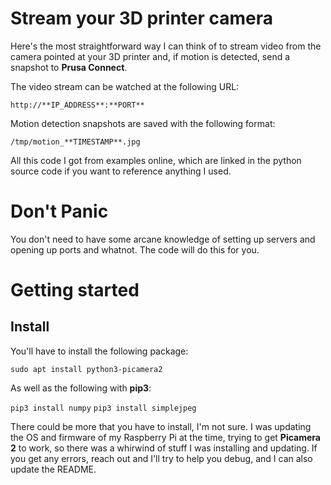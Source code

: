 # Stream your 3D printer camera

Here's the most straightforward way I can think of to stream video from the
camera pointed at your 3D printer and, if motion is detected, send a snapshot
to **Prusa Connect**.

The video stream can be watched at the following URL:

```http://**IP_ADDRESS**:**PORT**```

Motion detection snapshots are saved with the following format:

```/tmp/motion_**TIMESTAMP**.jpg```

All this code I got from examples online, which are linked in the python source
code if you want to reference anything I used.

# Don't Panic

You don't need to have some arcane knowledge of setting up servers and opening
up ports and whatnot.  The code will do this for you.

# Getting started

## Install

You'll have to install the following package:

```sudo apt install python3-picamera2```

As well as the following with **pip3**:

```pip3 install numpy```
```pip3 install simplejpeg```

There could be more that you have to install, I'm not sure.  I was updating the
OS and firmware of my Raspberry Pi at the time, trying to get **Picamera 2** to
work, so there was a whirwind of stuff I was installing and updating.  If you
get any errors, reach out and I'll try to help you debug, and I can also update
the README.


